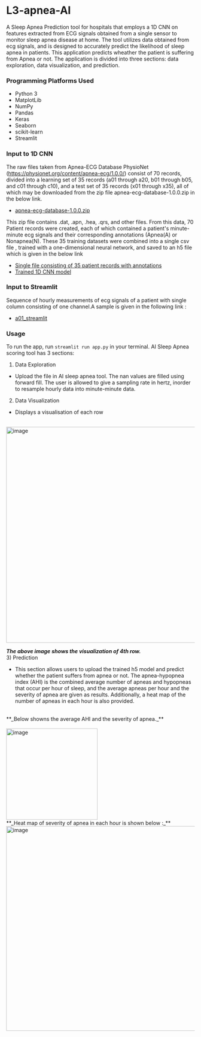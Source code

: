 # L3-apnea-AI
A Sleep Apnea Prediction tool for hospitals that employs a 1D CNN on features extracted from ECG signals obtained from a single sensor to monitor sleep apnea disease at home. The tool utilizes data obtained from ecg signals, and is designed to accurately predict the likelihood of sleep apnea in patients. 
This application predicts wheather the patient is suffering from Apnea or not. The application is divided into three sections: data exploration, data visualization, and prediction.


### Programming Platforms Used
* Python 3
* MatplotLib
* NumPy
* Pandas
* Keras
* Seaborn
* scikit-learn
* Streamlit




### Input to 1D CNN
The raw files taken from Apnea-ECG Database PhysioNet (https://physionet.org/content/apnea-ecg/1.0.0/) consist of 70 records, divided into a learning set of 35 records (a01 through a20, b01 through b05, and c01 through c10), and a test set of 35 records (x01 through x35), all of which may be downloaded from the zip file apnea-ecg-database-1.0.0.zip in the below link.
- [apnea-ecg-database-1.0.0.zip](https://drive.google.com/file/d/1C-4Lu7l4rNwHMGQLqnV0vYkkNeUGgL3T/view?usp=sharing)


This zip file contains .dat, .apn, .hea, .qrs, and other files. From this data, 70 Patient records were created, each of which contained a patient's minute-minute ecg signals and their corresponding annotations (Apnea(A) or Nonapnea(N). These 35 training datasets were combined into a single csv file , trained with a one-dimensional neural network, and saved to an h5 file which is given in the below link


- [Single file consisting of 35 patient records with annotations](https://drive.google.com/file/d/1vIn_bFy7RmMbuSFIkDttiPKK9ph8_MQu/view?usp=sharing)
- [Trained 1D CNN model](https://drive.google.com/file/d/1shoCvp_k-M3-8fFh1MyuaQ0bU2GLp3Xp/view?usp=sharing)
### Input to Streamlit
Sequence of hourly measurements of ecg signals of a patient with single column consisting of one channel.A sample is given in the following link :
- [a01_streamlit](https://github.com/kxrtxkx/L3-apnea-AI/blob/main/a01_streamlit.csv)


### Usage
To run the app, run `streamlit run app.py` in your terminal.
AI Sleep Apnea scoring tool has 3 sections:
1) Data Exploration
 * Upload the file in AI sleep apnea tool. The nan values are filled using forward fill.
 The user is allowed to give a sampling rate in hertz, inorder to resample hourly data into minute-minute data.
 
2) Data Visualization
* Displays a visualisation of each row 
<br>

  <img width="577" alt="image" src="https://user-images.githubusercontent.com/64926313/220575867-169cdf9f-0cd6-4d7a-8fb3-8d58cce36b57.png">
  
**_The above image shows the visualization of 4th row._**
<br>
3) Prediction
* This section allows users to upload the trained h5 model and predict whether the patient suffers from apnea or not. The apnea-hypopnea index (AHI) is the combined average number of apneas and hypopneas that occur per hour of sleep, and the average apneas per hour and the severity of apnea are given as results. Additionally, a heat map of the number of apneas in each hour is also provided.
<br>
**_Below showns the average AHI and the severity of apnea._**
 <br>
 <br>
  <img width="244" alt="image" src="https://user-images.githubusercontent.com/64926313/220576577-0cc0c499-7e53-4268-b697-043f26ee95f0.png">
 <br>
**_Heat map of severity of apnea in each hour is shown below :_**
  <img width="547" alt="image" src="https://user-images.githubusercontent.com/64926313/220576984-ccabd23f-d710-4a25-a6f6-d1dc05d38c33.png">
  

